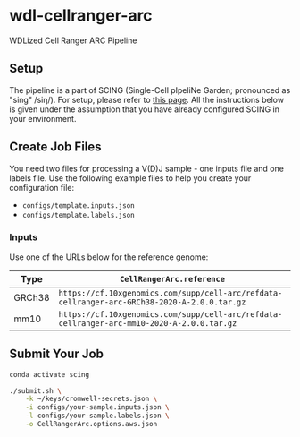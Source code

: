 # wdl-cellranger-arc

WDLized Cell Ranger ARC Pipeline

## Setup

The pipeline is a part of SCING (Single-Cell pIpeliNe Garden; pronounced as "sing" /siŋ/). For setup, please refer to [this page](https://github.com/hisplan/scing). All the instructions below is given under the assumption that you have already configured SCING in your environment.

## Create Job Files

You need two files for processing a V(D)J sample - one inputs file and one labels file. Use the following example files to help you create your configuration file:

- `configs/template.inputs.json`
- `configs/template.labels.json`

### Inputs

Use one of the URLs below for the reference genome:

Type       | `CellRangerArc.reference`
---------- | ---------------------------------------------------------------------------------------------
GRCh38     | `https://cf.10xgenomics.com/supp/cell-arc/refdata-cellranger-arc-GRCh38-2020-A-2.0.0.tar.gz`
mm10       | `https://cf.10xgenomics.com/supp/cell-arc/refdata-cellranger-arc-mm10-2020-A-2.0.0.tar.gz`

## Submit Your Job

```bash
conda activate scing

./submit.sh \
    -k ~/keys/cromwell-secrets.json \
    -i configs/your-sample.inputs.json \
    -l configs/your-sample.labels.json \
    -o CellRangerArc.options.aws.json
```
